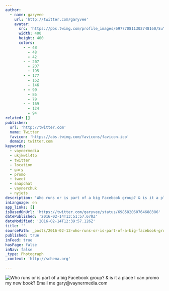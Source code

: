 ```yaml
---
author:
  - name: garyvee
    url: 'http://twitter.com/garyvee'
    avatar:
      src: 'https://pbs.twimg.com/profile_images/697770811302748160/SuYFKQFt_400x400.jpg'
      width: 400
      height: 400
      colors:
        - - 48
          - 48
          - 42
        - - 207
          - 207
          - 195
        - - 177
          - 162
          - 146
        - - 99
          - 86
          - 79
        - - 169
          - 124
          - 94
related: []
publisher:
  url: 'http://twitter.com'
  name: Twitter
  favicon: 'https://abs.twimg.com/favicons/favicon.ico'
  domain: twitter.com
keywords:
  - vaynermedia
  - ukjkw1l4tp
  - twitter
  - location
  - gary
  - promo
  - tweet
  - snapchat
  - vaynerchuk
  - nyjets
description: 'Who runs or is part of a big Facebook group? & is it a place I can promo my new book? Email me gary@vaynermedia.com'
inLanguage: en
app_links: []
isBasedOnUrl: 'https://twitter.com/garyvee/status/698582060764688386'
datePublished: '2016-02-14T13:51:57.670Z'
dateModified: '2016-02-14T12:39:57.126Z'
title: ''
sourcePath: _posts/2016-02-13-who-runs-or-is-part-of-a-big-facebook-group-and-is-it-a-place.md
published: true
inFeed: true
hasPage: false
inNav: false
_type: Photograph
_context: 'http://schema.org'

---
```

![Who runs or is part of a big Facebook group&quest; & is it a place I can promo my new book&quest; Email me gary&commat;vaynermedia&period;com](https://pbs.twimg.com/media/CbHcoyBUAAAW8Sp.jpg:large)